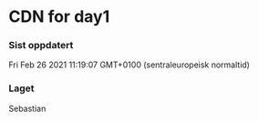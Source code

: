 
# CDN for day1

### Sist oppdatert 
Fri Feb 26 2021 11:19:07 GMT+0100 (sentraleuropeisk normaltid)
### Laget 
Sebastian
